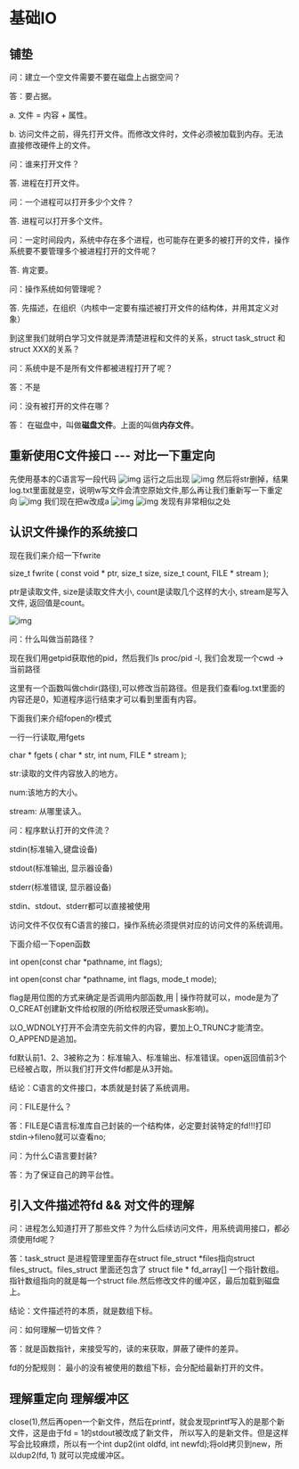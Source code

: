# 基础IO
## 铺垫
问：建立一个空文件需要不要在磁盘上占据空间？

答：要占据。

a. 文件 = 内容 + 属性。

b. 访问文件之前，得先打开文件。而修改文件时，文件必须被加载到内存。无法直接修改硬件上的文件。

问：谁来打开文件？

答. 进程在打开文件。

问：一个进程可以打开多少个文件？

答. 进程可以打开多个文件。

问：一定时间段内，系统中存在多个进程，也可能存在更多的被打开的文件，操作系统要不要管理多个被进程打开的文件呢？

答. 肯定要。

问：操作系统如何管理呢？

答. 先描述，在组织（内核中一定要有描述被打开文件的结构体，并用其定义对象）

到这里我们就明白学习文件就是弄清楚进程和文件的关系，struct task_struct 和 struct XXX的关系？

问：系统中是不是所有文件都被进程打开了呢？

答：不是

问：没有被打开的文件在哪？

答： 在磁盘中，叫做**磁盘文件**。上面的叫做**内存文件**。

## 重新使用C文件接口 --- 对比一下重定向
先使用基本的C语言写一段代码
![img](../image/Linux/juniorIO/p1.png)
运行之后出现
![img](../image/Linux/juniorIO/p2.png)
然后将str删掉，结果log.txt里面就是空，说明w写文件会清空原始文件,那么再让我们重新写一下重定向
![img](../image/Linux/juniorIO/p3.png)
我们现在把w改成a
![img](../image/Linux/juniorIO/p4.png)
![img](../image/Linux/juniorIO/p5.png)
发现有非常相似之处



## 认识文件操作的系统接口

现在我们来介绍一下fwrite

size_t fwrite ( const void * ptr, size_t size, size_t count, FILE * stream );

ptr是读取文件, size是读取文件大小, count是读取几个这样的大小, stream是写入文件, 返回值是count。

![img](../image/Linux/juniorIO/p6.png)

问：什么叫做当前路径？

现在我们用getpid获取他的pid，然后我们ls proc/pid -l, 我们会发现一个cwd -> 当前路径

这里有一个函数叫做chdir(路径),可以修改当前路径。但是我们查看log.txt里面的内容还是0，知道程序运行结束才可以看到里面有内容。

下面我们来介绍fopen的r模式

一行一行读取,用fgets

char * fgets ( char * str, int num, FILE * stream );

str:读取的文件内容放入的地方。

num:该地方的大小。

stream: 从哪里读入。

问：程序默认打开的文件流？

stdin(标准输入,键盘设备)

stdout(标准输出, 显示器设备)

stderr(标准错误, 显示器设备)

stdin、stdout、stderr都可以直接被使用

访问文件不仅仅有C语言的接口，操作系统必须提供对应的访问文件的系统调用。

下面介绍一下open函数

int open(const char *pathname, int flags);

int open(const char *pathname, int flags, mode_t mode);

flag是用位图的方式来确定是否调用内部函数,用 | 操作符就可以，mode是为了O_CREAT创建新文件给权限的(所给权限还受umask影响)。

以O_WDNOLY打开不会清空先前文件的内容，要加上O_TRUNC才能清空。 O_APPEND是追加。

fd默认前1、2、3被称之为：标准输入、标准输出、标准错误。open返回值前3个已经被占取，所以我们打开文件fd都是从3开始。

结论：C语言的文件接口，本质就是封装了系统调用。

问：FILE是什么？

答：FILE是C语言标准库自己封装的一个结构体，必定要封装特定的fd!!!打印stdin->fileno就可以查看no;

问：为什么C语言要封装?

答：为了保证自己的跨平台性。

## 引入文件描述符fd && 对文件的理解

问：进程怎么知道打开了那些文件？为什么后续访问文件，用系统调用接口，都必须使用fd呢？

答：task_struct 是进程管理里面存在struct file_struct *files指向struct files_struct。files_struct 里面还包含了 struct file * fd_array[]
一个指针数组。指针数组指向的就是每一个struct file.然后修改文件的缓冲区，最后加载到磁盘上。

结论：文件描述符的本质，就是数组下标。

问：如何理解一切皆文件？

答：就是函数指针，来接受写的，读的来获取，屏蔽了硬件的差异。

fd的分配规则： 最小的没有被使用的数组下标，会分配给最新打开的文件。
## 理解重定向 理解缓冲区

close(1),然后再open一个新文件，然后在printf，就会发现printf写入的是那个新文件，这是由于fd = 1的stdout被改成了新文件，
所以写入的是新文件。但是这样写会比较麻烦，所以有一个int dup2(int oldfd, int newfd);将old拷贝到new，所以dup2(fd, 1)
就可以完成缓冲区。